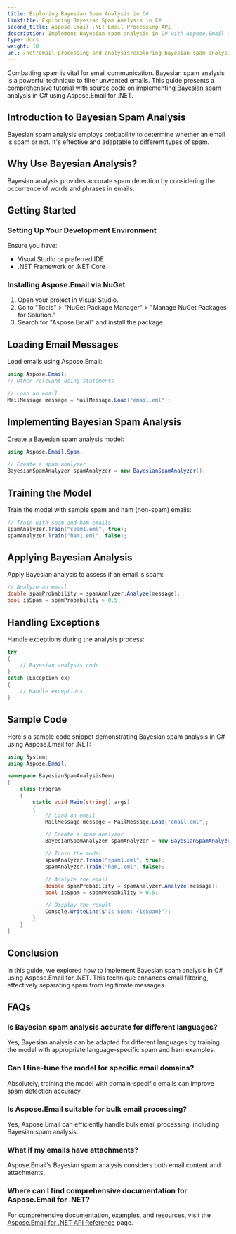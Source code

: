 ```yaml
---
title: Exploring Bayesian Spam Analysis in C#
linktitle: Exploring Bayesian Spam Analysis in C#
second_title: Aspose.Email .NET Email Processing API
description: Implement Bayesian spam analysis in C# with Aspose.Email for .NET. Accurate email filtering. Step-by-step guide & code.
type: docs
weight: 10
url: /net/email-processing-and-analysis/exploring-bayesian-spam-analysis-in-csharp/
---
```


Combatting spam is vital for email communication. Bayesian spam analysis is a powerful technique to filter unwanted emails. This guide presents a comprehensive tutorial with source code on implementing Bayesian spam analysis in C# using Aspose.Email for .NET.

## Introduction to Bayesian Spam Analysis

Bayesian spam analysis employs probability to determine whether an email is spam or not. It's effective and adaptable to different types of spam.

## Why Use Bayesian Analysis?

Bayesian analysis provides accurate spam detection by considering the occurrence of words and phrases in emails.

## Getting Started

### Setting Up Your Development Environment

Ensure you have:
- Visual Studio or preferred IDE
- .NET Framework or .NET Core

### Installing Aspose.Email via NuGet

1. Open your project in Visual Studio.
2. Go to "Tools" > "NuGet Package Manager" > "Manage NuGet Packages for Solution."
3. Search for "Aspose.Email" and install the package.

## Loading Email Messages

Load emails using Aspose.Email:

```csharp
using Aspose.Email;
// Other relevant using statements

// Load an email
MailMessage message = MailMessage.Load("email.eml");
```

## Implementing Bayesian Spam Analysis

Create a Bayesian spam analysis model:

```csharp
using Aspose.Email.Spam;

// Create a spam analyzer
BayesianSpamAnalyzer spamAnalyzer = new BayesianSpamAnalyzer();
```

## Training the Model

Train the model with sample spam and ham (non-spam) emails:

```csharp
// Train with spam and ham emails
spamAnalyzer.Train("spam1.eml", true);
spamAnalyzer.Train("ham1.eml", false);
```

## Applying Bayesian Analysis

Apply Bayesian analysis to assess if an email is spam:

```csharp
// Analyze an email
double spamProbability = spamAnalyzer.Analyze(message);
bool isSpam = spamProbability > 0.5;
```

## Handling Exceptions

Handle exceptions during the analysis process:

```csharp
try
{
    // Bayesian analysis code
}
catch (Exception ex)
{
    // Handle exceptions
}
```

## Sample Code

Here's a sample code snippet demonstrating Bayesian spam analysis in C# using Aspose.Email for .NET:

```csharp
using System;
using Aspose.Email;

namespace BayesianSpamAnalysisDemo
{
    class Program
    {
        static void Main(string[] args)
        {
            // Load an email
            MailMessage message = MailMessage.Load("email.eml");

            // Create a spam analyzer
            BayesianSpamAnalyzer spamAnalyzer = new BayesianSpamAnalyzer();

            // Train the model
            spamAnalyzer.Train("spam1.eml", true);
            spamAnalyzer.Train("ham1.eml", false);

            // Analyze the email
            double spamProbability = spamAnalyzer.Analyze(message);
            bool isSpam = spamProbability > 0.5;

            // Display the result
            Console.WriteLine($"Is Spam: {isSpam}");
        }
    }
}
```

## Conclusion

In this guide, we explored how to implement Bayesian spam analysis in C# using Aspose.Email for .NET. This technique enhances email filtering, effectively separating spam from legitimate messages.

## FAQs

### Is Bayesian spam analysis accurate for different languages?

Yes, Bayesian analysis can be adapted for different languages by training the model with appropriate language-specific spam and ham examples.

### Can I fine-tune the model for specific email domains?

Absolutely, training the model with domain-specific emails can improve spam detection accuracy.

### Is Aspose.Email suitable for bulk email processing?

Yes, Aspose.Email can efficiently handle bulk email processing, including Bayesian spam analysis.

### What if my emails have attachments?

Aspose.Email's Bayesian spam analysis considers both email content and attachments.

### Where can I find comprehensive documentation for Aspose.Email for .NET?

For comprehensive documentation, examples, and resources, visit the [Aspose.Email for .NET API Reference](https://reference.aspose.com/email/net) page.